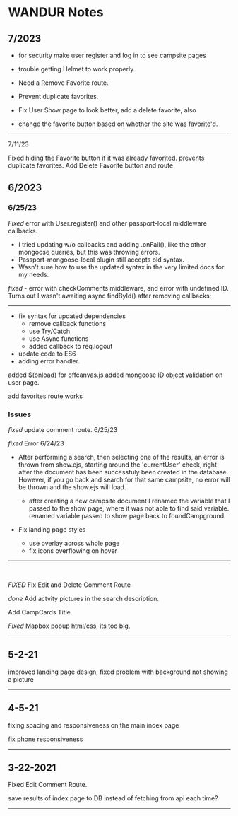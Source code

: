 # WANDUR Notes

## 7/2023

- for security make user register and log in to see campsite pages
- trouble getting Helmet to work properly.

- Need a Remove Favorite route.
- Prevent duplicate favorites.
- Fix User Show page to look better, add a delete favorite, also
- change the favorite button based on whether the site was favorite'd.

---

7/11/23

Fixed hiding the Favorite button if it was already favorited.
prevents duplicate favorites.
Add Delete Favorite button and route

## 6/2023

### 6/25/23

*Fixed* error with User.register() and other passport-local middleware callbacks.
  - I tried updating w/o callbacks and adding .onFail(), like the other mongoose queries, but this was throwing errors. 
  - Passport-mongoose-local plugin still accepts old syntax.
  - Wasn't sure how to use the updated syntax in the very limited docs for my needs.

*fixed* - error with checkComments middleware, and error with undefined ID. Turns out I wasn't awaiting async findById() after removing callbacks;

---

- fix syntax for updated dependencies
  - remove callback functions
  - use Try/Catch
  - use Async functions
  - added callback to req.logout
- update code to ES6
- adding error handler.

added $(onload) for offcanvas.js
added mongoose ID object validation on user page.

add favorites route works

### Issues

*fixed* update comment route. 6/25/23

*fixed* Error 6/24/23
- After performing a search, then selecting one of the results, an error is thrown from show.ejs, starting around the 'currentUser' check, right after the document has been successfuly been created in the database. However, if you go back and search for that same campsite, no error will be thrown and the show.ejs will load.
  - after creating a new campsite document I renamed the variable that I passed to 
  the show page, where it was not able to find said variable. renamed variable passed to show page back to foundCampground.

- Fix landing page styles
  - use overlay across whole page
  - fix icons overflowing on hover

---

<br>

_FIXED_ Fix Edit and Delete Comment Route

_done_ Add actvity pictures in the search description.

Add CampCards Title.

_Fixed_ Mapbox popup html/css, its too big.

---

## 5-2-21

improved landing page design, fixed problem with background not showing a picture

---

## 4-5-21

fixing spacing and responsiveness on the main index page

fix phone responsiveness

---

## 3-22-2021

Fixed Edit Comment Route.

save results of index page to DB instead of fetching from api each time?

---
